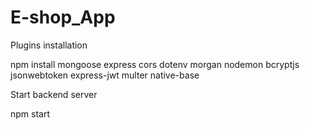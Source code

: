 # E-shop_App

Plugins installation

npm install mongoose express cors dotenv morgan nodemon bcryptjs jsonwebtoken express-jwt multer native-base

Start backend server

npm start
